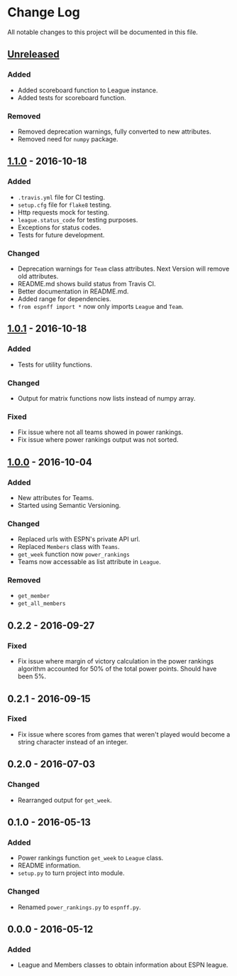# Change Log
All notable changes to this project will be documented in this file.

## [Unreleased]
### Added
- Added scoreboard function to League instance.
- Added tests for scoreboard function.

### Removed
- Removed deprecation warnings, fully converted to new attributes.
- Removed need for `numpy` package.


## [1.1.0] - 2016-10-18
### Added
- `.travis.yml` file for CI testing.
- `setup.cfg` file for `flake8` testing.
- Http requests mock for testing.
- `league.status_code` for testing purposes.
- Exceptions for status codes.
- Tests for future development.

### Changed
- Deprecation warnings for `Team` class attributes. Next Version
will remove old attributes.
- README.md shows build status from Travis CI.
- Better documentation in README.md.
- Added range for dependencies.
- `from espnff import *` now only imports `League` and `Team`.


## [1.0.1] - 2016-10-18
### Added
- Tests for utility functions.

### Changed
- Output for matrix functions now lists instead of numpy array.

### Fixed
- Fix issue where not all teams showed in power rankings.
- Fix issue where power rankings output was not sorted.

## [1.0.0] - 2016-10-04
### Added
- New attributes for Teams.
- Started using Semantic Versioning.

### Changed
- Replaced urls with ESPN's private API url.
- Replaced `Members` class with `Teams`.
- `get_week` function now `power_rankings`
- Teams now accessable as list attribute in `League`.

### Removed
- `get_member`
- `get_all_members`

## 0.2.2 - 2016-09-27
### Fixed
- Fix issue where margin of victory calculation in the power rankings
algorithm accounted for 50% of the total power points. Should have been 5%.

## 0.2.1 - 2016-09-15
### Fixed
- Fix issue where scores from games that weren't played would become
a string character instead of an integer.

## 0.2.0 - 2016-07-03
### Changed
- Rearranged output for `get_week`.

## 0.1.0 - 2016-05-13
### Added
- Power rankings function `get_week` to `League` class.
- README information.
- `setup.py` to turn project into module.

### Changed
- Renamed `power_rankings.py` to `espnff.py`.

## 0.0.0 - 2016-05-12
### Added
- League and Members classes to obtain information about ESPN league.


[Unreleased]: https://github.com/rbarton65/espnff/compare/v1.1.0...HEAD
[1.1.0]: https://github.com/rbarton65/espnff/compare/v1.0.1...v1.1.0
[1.0.1]: https://github.com/rbarton65/espnff/compare/v1.0.0...v1.0.1
[1.0.0]: https://github.com/rbarton65/espnff/releases/tag/v1.0.0
